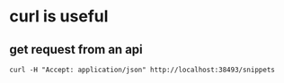 # curl is useful

## get request from an api

`curl -H "Accept: application/json" http://localhost:38493/snippets`
